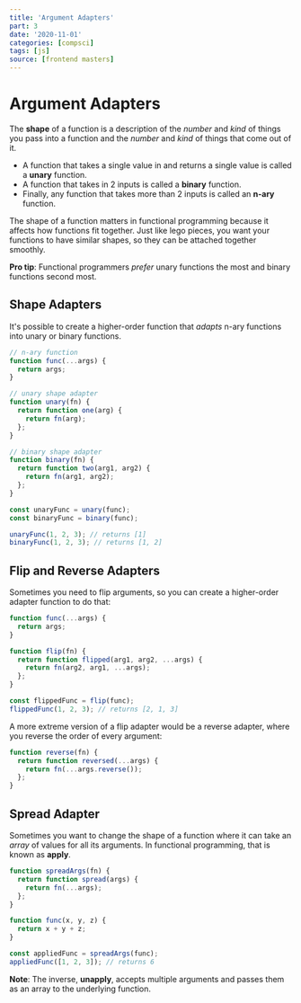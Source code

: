 ```yaml
---
title: 'Argument Adapters'
part: 3
date: '2020-11-01'
categories: [compsci]
tags: [js]
source: [frontend masters]
---
```


# Argument Adapters

The **shape** of a function is a description of the _number_ and _kind_ of things you pass into a function and the _number_ and _kind_ of things that come out of it.

- A function that takes a single value in and returns a single value is called a **unary** function.
- A function that takes in 2 inputs is called a **binary** function.
- Finally, any function that takes more than 2 inputs is called an **n-ary** function.

The shape of a function matters in functional programming because it affects how functions fit together. Just like lego pieces, you want your functions to have similar shapes, so they can be attached together smoothly.

**Pro tip**: Functional programmers _prefer_ unary functions the most and binary functions second most.

## Shape Adapters

It's possible to create a higher-order function that _adapts_ n-ary functions into unary or binary functions.

```js
// n-ary function
function func(...args) {
  return args;
}

// unary shape adapter
function unary(fn) {
  return function one(arg) {
    return fn(arg);
  };
}

// binary shape adapter
function binary(fn) {
  return function two(arg1, arg2) {
    return fn(arg1, arg2);
  };
}

const unaryFunc = unary(func);
const binaryFunc = binary(func);

unaryFunc(1, 2, 3); // returns [1]
binaryFunc(1, 2, 3); // returns [1, 2]
```

## Flip and Reverse Adapters

Sometimes you need to flip arguments, so you can create a higher-order adapter function to do that:

```js
function func(...args) {
  return args;
}

function flip(fn) {
  return function flipped(arg1, arg2, ...args) {
    return fn(arg2, arg1, ...args);
  };
}

const flippedFunc = flip(func);
flippedFunc(1, 2, 3); // returns [2, 1, 3]
```

A more extreme version of a flip adapter would be a reverse adapter, where you reverse the order of every argument:

```js
function reverse(fn) {
  return function reversed(...args) {
    return fn(...args.reverse());
  };
}
```

## Spread Adapter

Sometimes you want to change the shape of a function where it can take an _array_ of values for all its arguments. In functional programming, that is known as **apply**.

```js
function spreadArgs(fn) {
  return function spread(args) {
    return fn(...args);
  };
}

function func(x, y, z) {
  return x + y + z;
}

const appliedFunc = spreadArgs(func);
appliedFunc([1, 2, 3]); // returns 6
```

**Note**: The inverse, **unapply**, accepts multiple arguments and passes them as an array to the underlying function.
